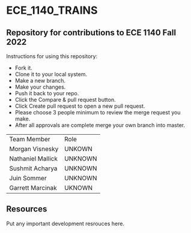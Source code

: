 # ECE_1140_TRAINS
## Repository for contributions to ECE 1140 Fall 2022

Instructions for using this repository:

- Fork it.
- Clone it to your local system.
- Make a new branch.
- Make your changes.
- Push it back to your repo.
- Click the Compare & pull request button.
- Click Create pull request to open a new pull request.
- Please choose 3 people minimum to review the merge request you make.
- After all approvals are complete merge your own branch into master.

|    |    |
|----|----|
| Team Member | Role |
| Morgan Visnesky | UNKOWN |
| Nathaniel Mallick | UNKNOWN |
| Sushmit Acharya | UNKNOWN |
| Juin Sommer | UNKNOWN |
| Garrett Marcinak | UKNOWN | 
## Resources
Put any important development resrouces here.
